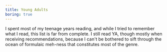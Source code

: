 ```yaml
---
title: Young Adults
boring: true
---
```


I spent most of my teenage years reading, and while I tried to remember what I read, this list is far from complete. I
still read YA, though mostly when receiving recommendations, because I can't be bothered to sift through the ocean of
formulaic meh-ness that constitutes most of the genre.
